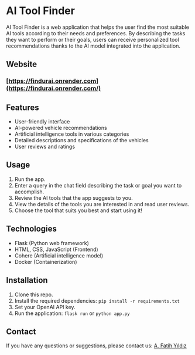 # AI Tool Finder

AI Tool Finder is a web application that helps the user find the most suitable AI tools according to their needs and preferences. By describing the tasks they want to perform or their goals, users can receive personalized tool recommendations thanks to the AI model integrated into the application.

## Website
### [https://findurai.onrender.com](https://findurai.onrender.com/)


## Features

* User-friendly interface
* AI-powered vehicle recommendations
* Artificial intelligence tools in various categories
* Detailed descriptions and specifications of the vehicles
* User reviews and ratings

## Usage

1. Run the app.
2. Enter a query in the chat field describing the task or goal you want to accomplish.
3. Review the AI tools that the app suggests to you.
4. View the details of the tools you are interested in and read user reviews.
5. Choose the tool that suits you best and start using it!

## Technologies

* Flask (Python web framework)
* HTML, CSS, JavaScript (Frontend)
* Cohere (Artificial intelligence model)
* Docker (Containerization)

## Installation

1. Clone this repo.
2. Install the required dependencies: `pip install -r requirements.txt`
3. Set your OpenAI API key.
4. Run the application: `flask run` or `python app.py`


## Contact

If you have any questions or suggestions, please contact us: [A. Fatih Yıldız](mailto:afyildiz@gmail.com)
